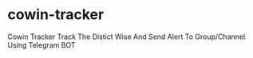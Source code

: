 # cowin-tracker
Cowin Tracker Track The Distict Wise And Send Alert To Group/Channel Using Telegram BOT
